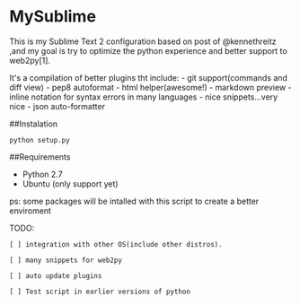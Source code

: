 MySublime
=========

This is my Sublime Text 2 configuration based on post of @kennethreitz ,and my
goal is try to optimize the python experience and better support
to web2py[1].

It's a compilation of better plugins tht include:
    - git support(commands and diff view)
    - pep8 autoformat
    - html helper(awesome!)
    - markdown preview
    - inline notation for syntax errors in many languages
    - nice snippets...very nice
    - json auto-formatter

##Instalation

`python setup.py`

##Requirements
- Python 2.7
- Ubuntu (only support yet)

ps: some packages will be intalled with this script to create a better
enviroment

TODO:

    [ ] integration with other OS(include other distros).

    [ ] many snippets for web2py

    [ ] auto update plugins

    [ ] Test script in earlier versions of python


